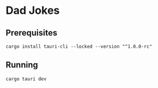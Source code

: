 # Dad Jokes

## Prerequisites

```shell
cargo install tauri-cli --locked --version "^1.0.0-rc"
```

## Running

```shell
cargo tauri dev
```
